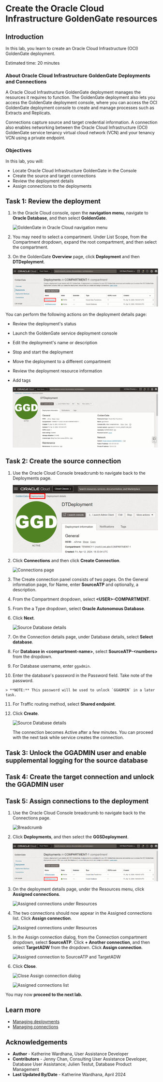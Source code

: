 # Create the Oracle Cloud Infrastructure GoldenGate resources

## Introduction

In this lab, you learn to create an Oracle Cloud Infrastructure (OCI) GoldenGate deployment.

Estimated time: 20 minutes

### About Oracle Cloud Infrastructure GoldenGate Deployments and Connections

A Oracle Cloud Infrastructure GoldenGate deployment manages the resources it requires to function. The GoldenGate deployment also lets you access the GoldenGate deployment console, where you can access the OCI GoldenGate deployment console to create and manage processes such as Extracts and Replicats.

Connections capture source and target credential information. A connection also enables networking between the Oracle Cloud Infrastructure (OCI) GoldenGate service tenancy virtual cloud network (VCN) and your tenancy VCN using a private endpoint.

### Objectives

In this lab, you will:
* Locate Oracle Cloud Infrastructure GoldenGate in the Console
* Create the source and target connections
* Review the deployment details
* Assign connections to the deployments 

## Task 1: Review the deployment

1. In the Oracle Cloud console, open the **navigation menu**, navigate to **Oracle Database**, and then select **GoldenGate**.

    ![GoldenGate in Oracle Cloud navigation menu](https://oracle-livelabs.github.io/goldengate/ggs-common/create/images/database-goldengate.png " ")

2. You may need to select a compartment. Under List Scope, from the Compartment dropdown, expand the root compartment, and then select the compartment.

3. On the GoldenGate **Overview** page, click **Deployment** and then **DTDeployment**.

    ![GoldenGate highlighted in Oracle Cloud Console breadcrumb](./images/01-02-overview-deployment.png " ")

You can perform the following actions on the deployment details page:

* Review the deployment's status
* Launch the GoldenGate service deployment console
* Edit the deployment's name or description
* Stop and start the deployment
* Move the deployment to a different compartment
* Review the deployment resource information
* Add tags

    ![Deployment Details](./images/01-03-deployment-details.png)

## Task 2: Create the source connection

1. Use the Oracle Cloud Console breadcrumb to navigate back to the Deployments page.

    ![GoldenGate in Oracle Cloud navigation menu](./images/02-01-breadcrumb-deployment.png)

2.  Click **Connections** and then click **Create Connection**.

    ![Connections page](https://oracle-livelabs.github.io/goldengate/ggs-common/create/images/02-03-create-connection.png " ")

3.  The Create connection panel consists of two pages. On the General information page, for Name, enter **SourceATP** and optionally, a description.

4.  From the Compartment dropdown, select **&lt;USER&gt;-COMPARTMENT**.

5.  From the a Type dropdown, select **Oracle Autonomous Database**.

6.  Click **Next**.

    ![Source Database details](https://oracle-livelabs.github.io/goldengate/ggs-common/create/images/02-06-create-connection-general-info.png)

7. On the Connection details page, under Database details, select **Select database**.

8.  For **Database in &lt;compartment-name&gt;**, select **SourceATP-&lt;numbers&gt;** from the dropdown. 

9.  For Database username, enter `ggadmin`.

10.  Enter the database's password in the Password field. Take note of the password.

    > **NOTE:** This password will be used to unlock `GGADMIN` in a later task.

11. For Traffic routing method, select **Shared endpoint**.

12. Click **Create**.

    ![Source Database details](https://oracle-livelabs.github.io/goldengate/ggs-common/create/images/02-13-create-connection-gg-details.png)

    The connection becomes Active after a few minutes. You can proceed with the next task while service creates the connection.

## Task 3: Unlock the GGADMIN user and enable supplemental logging for the source database

[](include:02-unlock-source-ggadmin.md)

## Task 4: Create the target connection and unlock the GGADMIN user

[](include:03-create-target-connection.md)

## Task 5: Assign connections to the deployment

1. Use the Oracle Cloud Console breadcrumb to navigate back to the Connections page.

    ![Breadcrumb](https://oracle-livelabs.github.io/goldengate/ggs-common/create/images/06-01-connections-breadcrumb.png " ")

2. Click **Deployments**, and then select the **GGSDeployment**.

    ![Deployments details](./images//05-02-deployments-details.png " ")

3. On the deployment details page, under the Resources menu, click **Assigned connections**.

    ![Assigned connections under Resources](https://oracle-livelabs.github.io/goldengate/ggs-common/create/images/06-03-assigned-connections.png " ")

4. The two connections should now appear in the Assigned connections list. Click **Assign connection**.

    ![Assigned connections under Resources](https://oracle-livelabs.github.io/goldengate/ggs-common/create/images/06-04-assign-connections.png " ")

5. In the Assign connection dialog, from the Connection compartment dropdown, select **SourceATP**. Click **+ Another connection**, and then select **TargetADW** from the dropdown. Click **Assign connection**.

    ![Assigned connection to SourceATP and TargetADW](https://oracle-livelabs.github.io/goldengate/ggs-common/create/images/06-05-sourceatp-assign-connec.png " ")

6. Click **Close**.

    ![Close Assign connection dialog](https://oracle-livelabs.github.io/goldengate/ggs-common/create/images/06-06a-close-assign-connections.png " ")

    ![Assigned connections list](https://oracle-livelabs.github.io/goldengate/ggs-common/create/images/06-06b-assigned-connections-list.png " ")

You may now **proceed to the next lab.**

## Learn more

* [Managing deployments](https://docs.oracle.com/en/cloud/paas/goldengate-service/ebbpf/index.html)
* [Managing connections](https://docs.oracle.com/en/cloud/paas/goldengate-service/mcjzr/index.html)

## Acknowledgements
* **Author** - Katherine Wardhana, User Assistance Developer
* **Contributors** -  Jenny Chan, Consulting User Assistance Developer, Database User Assistance; Julien Testut, Database Product Management
* **Last Updated By/Date** - Katherine Wardhana, April 2024
